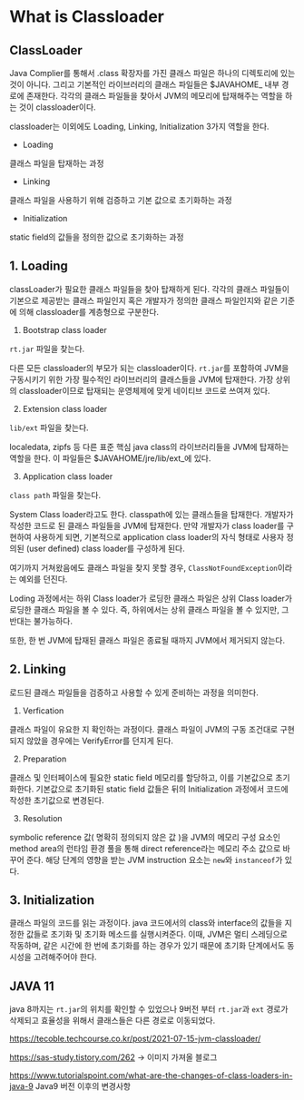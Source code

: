 # What is Classloader

## ClassLoader

Java Complier를 통해서 .class 확장자를 가진 클래스 파일은 하나의 디렉토리에 있는 것이 아니다. 그리고 기본적인 라이브러리의 클래스 파일들은 $JAVAHOME_ 내부 경로에 존재한다. 각각의 클래스 파일들을 찾아서 JVM의 메모리에 탑재해주는 역할을 하는 것이 classloader이다.

classloader는 이외에도 Loading, Linking, Initialization 3가지 역할을 한다. 

* Loading

클래스 파일을 탑재하는 과정

* Linking

클래스 파일을 사용하기 위해 검증하고 기본 값으로 초기화하는 과정

* Initialization

static field의 값들을 정의한 값으로 초기화하는 과정

## 1. Loading

classLoader가 필요한 클래스 파일들을 찾아 탑재하게 된다. 각각의 클래스 파일들이 기본으로 제공받는 클래스 파일인지 혹은 개발자가 정의한 클래스 파일인지와 같은 기준에 의해 classloader를 계층형으로 구분한다.

1. Bootstrap class loader

`rt.jar` 파일을 찾는다.

다른 모든 classloader의 부모가 되는 classloader이다. `rt.jar`를 포함하여 JVM을 구동시키기 위한 가장 필수적인 라이브러리의 클래스들을 JVM에 탑재한다. 가장 상위의 classloader이므로 탑재되는 운영체제에 맞게 네이티브 코드로 쓰여져 있다.

2. Extension class loader

`lib/ext` 파일을 찾는다.

localedata, zipfs 등 다른 표준 핵심 java class의 라이브러리들을 JVM에 탑재하는 역할을 한다. 이 파일들은 $JAVAHOME/jre/lib/ext_에 있다.

3. Application class loader 

`class path` 파일을 찾는다.

System Class loader라고도 한다. classpath에 있는 클래스들을 탑재한다. 개발자가 작성한 코드로 된 클래스 파일들을 JVM에 탑재한다. 만약 개발자가 class loader를 구현하여 사용하게 되면, 기본적으로 application class loader의 자식 형태로 사용자 정의된 (user defined) class loader를 구성하게 된다. 

여기까지 거쳐왔음에도 클래스 파일을 찾지 못할 경우, `ClassNotFoundException`이라는 예외를 던진다. 

Loding 과정에서는 하위 Class loader가 로딩한 클래스 파일은 상위 Class loader가 로딩한 클래스 파일을 볼 수 있다. 즉, 하위에서는 상위 클래스 파일을 볼 수 있지만, 그 반대는 불가능하다.

또한, 한 번 JVM에 탑재된 클래스 파일은 종료될 때까지 JVM에서 제거되지 않는다.

## 2. Linking

로드된 클래스 파일들을 검증하고 사용할 수 있게 준비하는 과정을 의미한다. 

1. Verfication

클래스 파일이 유요한 지 확인하는 과정이다. 클래스 파일이 JVM의 구동 조건대로 구현되지 않았을 경우에는 VerifyError를 던지게 된다.

2. Preparation

클래스 및 인터페이스에 필요한 static field 메모리를 할당하고, 이를 기본값으로 초기화한다. 기본값으로 초기화된 static field 값들은 뒤의 Initialization 과정에서 코드에 작성한 초기값으로 변경된다. 

3. Resolution

symbolic reference 값( 명확히 정의되지 않은 값 )을 JVM의 메모리 구성 요소인 method area의 런타임 환경 풀을 통해 direct reference라는 메모리 주소 값으로 바꾸어 준다. 해당 단계의 영향을 받는 JVM instruction 요소는 `new`와 `instanceof`가 있다.

## 3. Initialization

클래스 파일의 코드를 읽는 과정이다. java 코드에서의 class와 interface의 값들을 지정한 값들로 초기화 및 초기화 메소드를 실행시켜준다. 이때, JVM은 멀티 스레딩으로 작동하며, 같은 시간에 한 번에 초기화를 하는 경우가 있기 때문에 초기화 단계에서도 동시성을 고려해주어야 한다. 

## JAVA 11

java 8까지는 `rt.jar`의 위치를 확인할 수 있었으나 9버전 부터 `rt.jar`과 `ext` 경로가 삭제되고 효율성을 위해서 클래스들은 다른 경로로 이동되었다.

https://tecoble.techcourse.co.kr/post/2021-07-15-jvm-classloader/

https://sas-study.tistory.com/262 -> 이미지 가져올 블로그

https://www.tutorialspoint.com/what-are-the-changes-of-class-loaders-in-java-9 Java9 버전 이후의 변경사항